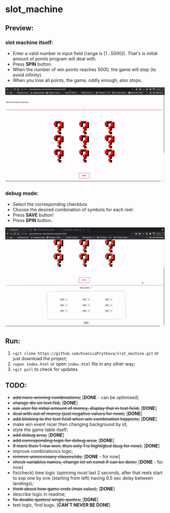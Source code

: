 # slot_machine
## Preview:
### slot machine itself:
- Enter a valid number in input field (range is [1...5000]). That's is initial amount of points program will deal with.
- Press **SPIN** button.
- When the number of win points reaches 5000, the game will stop (to avoid infinity).
- When you lose all points, the game, oddly enough, also stops.

![how_to_slot_machine](src/how_to_slot_machine.gif)
### debug mode:
- Select the corresponding checkbox.
- Choose the desired combination of symbols for each reel.
- Press **SAVE** button!
- Press **SPIN** button.

![how_to_debug_mode](src/how_to_debug_mode.gif)
## Run:
1. `>git clone https://github.com/KseniiaPrytkova/slot_machine.git` or just download the project;
2. `>open index.html` or open `index.html` file in any other way;
3. `>git pull` to check for updates.

## TODO:
- ~~add more winning combinations;~~ [**DONE** - can be optimised]
- ~~change div on text fild;~~ [**DONE**]
- ~~ask user for initial amount of money, display that in text field;~~ [**DONE**]
- ~~deal with out of money (just negative values for now);~~ [**DONE**]
- ~~add blinking to the text field when win combination happens;~~ [**DONE**]
- make win event nicer then changing background by id;
- style the game table itself;
- ~~add debug area;~~ [**DONE**]
- ~~add corresponding logic for debug area;~~ [**DONE**]
- ~~if more then 1 row won, then only 1 is highligted (bug for now);~~ [**DONE**]
- improve combinatorics logic;
- ~~remove unnecessary classes/ids;~~ [**DONE** - for now]
- ~~check variables names, change let on const if can be done;~~ [**DONE** - for now]
- fix(check) time logic (spinning must last 2 seconds, after that reels start to sop one by one (starting from left) having 0.5 sec delay between landings);
- ~~think about how game ends (max value);~~ [**DONE**]
- describe logic in readme;
- ~~fix double quotes/ single quotes;~~ [**DONE**]
- test logic, find bugs. [**CAN'T NEVER BE DONE**]
